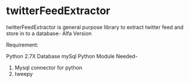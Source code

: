 # twitterFeedExtractor
twitterFeedExtractor is general purpose library to extract twitter feed and store in to a database- Alfa Version

Requirement:

Python 2.7X
Database mySql
Python Module Needed-
1. Mysql connector for python
2. tweepy
